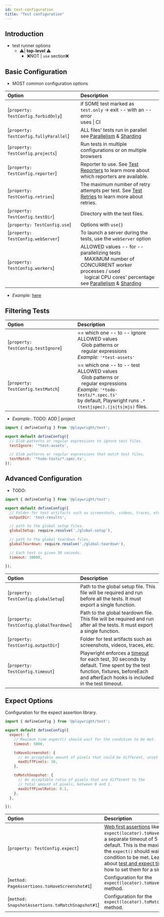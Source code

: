 ```yaml
---
id: test-configuration
title: "Test configuration"
---
```


## Introduction

* test runner options
  * ⚠️| **top-level** ⚠️
    * ❌NOT | `use` section❌

## Basic Configuration

* MOST common configuration options

| Option | Description                                                                                                                                                                                                                                       |
| :- |:--------------------------------------------------------------------------------------------------------------------------------------------------------------------------------------------------------------------------------------------------|
| [`property: TestConfig.forbidOnly`] | if SOME test marked as `test.only` -> exit -- with an -- error  <br/> uses \| CI                                                                                                                                                                  |
| [`property: TestConfig.fullyParallel`] | ALL files' tests run in parallel <br/> see [Parallelism](./test-parallel) & [Sharding](./test-sharding)                                                                                                                                           |
| [`property: TestConfig.projects`] | Run tests in multiple configurations or on multiple browsers                                                                                                                                                                                      |
| [`property: TestConfig.reporter`] | Reporter to use. See [Test Reporters](/test-reporters.md) to learn more about which reporters are available.                                                                                                                                      |
| [`property: TestConfig.retries`] | The maximum number of retry attempts per test. See [Test Retries](/test-retries.md) to learn more about retries.                                                                                                                                  |
| [`property: TestConfig.testDir`] | Directory with the test files.                                                                                                                                                                                                                    |
| [`property: TestConfig.use`]  | Options with `use{}`                                                                                                                                                                                                                              |
| [`property: TestConfig.webServer`] | To launch a server during the tests, use the `webServer` option                                                                                                                                                                                   |
| [`property: TestConfig.workers`] | ALLOWED values -- for -- parallelizing tests <br/> &nbsp;&nbsp; MAXIMUM number of CONCURRENT worker processes / used  <br/> &nbsp;&nbsp; logical CPU cores' percentage <br/> see [Parallelism](./test-parallel) & [Sharding](./test-sharding) |

* _Example:_ [here](/examples/initFromProjectRoot/playwright.config.ts)

## Filtering Tests

| Option | Description                                                                                                                                                                                                                                                           |
| :- |:----------------------------------------------------------------------------------------------------------------------------------------------------------------------------------------------------------------------------------------------------------------------|
| [`property: TestConfig.testIgnore`] | == which one -- to -- ignore <br/> ALLOWED values <br/> &nbsp;&nbsp; Glob patterns or <br/> &nbsp;&nbsp; regular expressions <br/>  _Example:_ `'*test-assets'`                                                                                                       |
| [`property: TestConfig.testMatch`] | == which one -- to -- test <br/> ALLOWED values <br/> &nbsp;&nbsp; Glob patterns or <br/> &nbsp;&nbsp; regular expressions <br/> _Example:_ `'*todo-tests/*.spec.ts'` <br/> by default, Playwright runs <code>.*(test&#124;spec)\.(js&#124;ts&#124;mjs)</code> files. |


* _Example:_. TODO: ADD | project
```js title="playwright.config.ts"
import { defineConfig } from '@playwright/test';

export default defineConfig({
  // Glob patterns or regular expressions to ignore test files.
  testIgnore: '*test-assets',

  // Glob patterns or regular expressions that match test files.
  testMatch: '*todo-tests/*.spec.ts',
});
```

## Advanced Configuration

* TODO:

```js title="playwright.config.ts"
import { defineConfig } from '@playwright/test';

export default defineConfig({
  // Folder for test artifacts such as screenshots, videos, traces, etc.
  outputDir: 'test-results',

  // path to the global setup files.
  globalSetup: require.resolve('./global-setup'),

  // path to the global teardown files.
  globalTeardown: require.resolve('./global-teardown'),

  // Each test is given 30 seconds.
  timeout: 30000,

});
```

| Option | Description |
| :- | :- |
| [`property: TestConfig.globalSetup`] | Path to the global setup file. This file will be required and run before all the tests. It must export a single function. |
| [`property: TestConfig.globalTeardown`] |Path to the global teardown file. This file will be required and run after all the tests. It must export a single function. |
| [`property: TestConfig.outputDir`] | Folder for test artifacts such as screenshots, videos, traces, etc. |
| [`property: TestConfig.timeout`] | Playwright enforces a [timeout](./test-timeouts.md) for each test, 30 seconds by default. Time spent by the test function, fixtures, beforeEach and afterEach hooks is included in the test timeout. |

## Expect Options

Configuration for the expect assertion library.

```js title="playwright.config.ts"
import { defineConfig } from '@playwright/test';

export default defineConfig({
  expect: {
    // Maximum time expect() should wait for the condition to be met.
    timeout: 5000,

    toHaveScreenshot: {
      // An acceptable amount of pixels that could be different, unset by default.
      maxDiffPixels: 10,
    },

    toMatchSnapshot: {
      // An acceptable ratio of pixels that are different to the
      // total amount of pixels, between 0 and 1.
      maxDiffPixelRatio: 0.1,
    },
  },

});
```

| Option | Description |
| :- | :- |
| [`property: TestConfig.expect`] | [Web first assertions](./test-assertions.md) like `expect(locator).toHaveText()` have a separate timeout of 5 seconds by default. This is the maximum time the `expect()` should wait for the condition to be met. Learn more about [test and expect timeouts](./test-timeouts.md) and how to set them for a single test. |
| [`method: PageAssertions.toHaveScreenshot#1`] | Configuration for the `expect(locator).toHaveScreenshot()` method. |
| [`method: SnapshotAssertions.toMatchSnapshot#1`]| Configuration for the `expect(locator).toMatchSnapshot()` method.|

